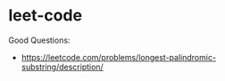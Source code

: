 # leet-code

Good Questions:
- https://leetcode.com/problems/longest-palindromic-substring/description/
